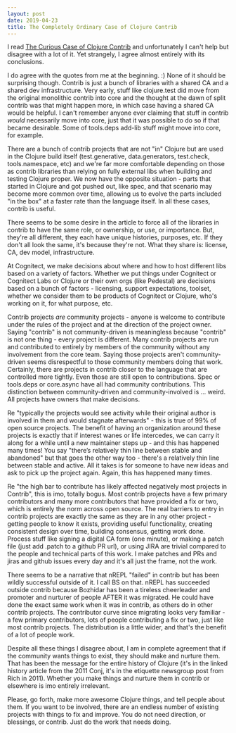 ```yaml
---
layout: post
date: 2019-04-23
title: The Completely Ordinary Case of Clojure Contrib
---
```


I read [The Curious Case of Clojure Contrib](https://metaredux.com/posts/2019/04/23/the-curious-case-of-clojure-contrib.html) and unfortunately I can't help but disagree with a lot of it. Yet strangely, I agree almost entirely with its conclusions.

I do agree with the quotes from me at the beginning. :) None of it should be surprising though. Contrib is just a bunch of libraries with a shared CA and a shared dev infrastructure. Very early, stuff like clojure.test did move from the original monolithic contrib into core and the thought at the dawn of split contrib was that might happen more, in which case having a shared CA would be helpful. I can't remember anyone ever claiming that stuff in contrib *would* necessarily move into core, just that it was possible to do so if that became desirable. Some of tools.deps add-lib stuff might move into core, for example.

There are a bunch of contrib projects that are not "in" Clojure but are used in the Clojure build itself (test.generative, data.generators, test.check, tools.namespace, etc) and we're far more comfortable depending on those as contrib libraries than relying on fully external libs when building and testing Clojure proper. We now have the opposite situation - parts that started in Clojure and got pushed out, like spec, and that scenario may become more common over time, allowing us to evolve the parts included "in the box" at a faster rate than the language itself. In all these cases, contrib is useful.

There seems to be some desire in the article to force all of the libraries in contrib to have the same role, or ownership, or use, or importance. But, they're all different, they each have unique histories, purposes, etc. If they don't all look the same, it's because they're not. What they share is: license, CA, dev model, infrastructure.

At Cognitect, we make decisions about where and how to host different libs based on a variety of factors. Whether we put things under Cognitect or Cognitect Labs or Clojure or their own orgs (like Pedestal) are decisions based on a bunch of factors - licensing, support expectations, toolset, whether we consider them to be products of Cognitect or Clojure, who's working on it, for what purpose, etc.

Contrib projects *are* community projects - anyone is welcome to contribute under the rules of the project and at the direction of the project owner. Saying "contrib" is not community-driven is meaningless because "contrib" is not one thing - every project is different. Many contrib projects  are run and contributed to entirely by members of the community without any involvement from the core team. Saying those projects aren't community-driven seems disrespectful to those community members doing that work. Certainly, there are projects in contrib closer to the language that are controlled more tightly. Even those are still open to contributions. Spec or tools.deps or core.async have all had community contributions. This distinction between community-driven and community-involved is ...  weird. All projects have owners that make decisions.

Re "typically the projects would see activity while their original author is involved in them and would stagnate afterwards" - this is true of 99% of open source projects. The benefit of having an organization around these projects is exactly that if interest wanes or life intercedes, we can carry it along for a while until a new maintainer steps up - and this has happened many times! You say "there’s relatively thin line between stable and abandoned" but that goes the other way too - there's a relatively thin line between stable and active. All it takes is for someone to have new ideas and ask to pick up the project again. Again, this has happened many times.

Re "the high bar to contribute has likely affected negatively most projects in Contrib", this is imo, totally bogus. Most contrib projects have a few primary contributors and many more contributors that have provided a fix or two, which is entirely the norm across open source. The real barriers to entry in contrib projects are exactly the same as they are in any other project - getting people to know it exists, providing useful functionality, creating consistent design over time, building consensus, getting work done. Process stuff like signing a digital CA form (one minute), or making a patch file (just add .patch to a github PR url), or using JIRA are trivial compared to the people and technical parts of this work. I make patches and PRs and jiras and github issues every day and it's all just the frame, not the work.

There seems to be a narrative that nREPL "failed" in contrib but has been wildly successful outside of it. I call BS on that. nREPL has succeeded outside contrib because Bozhidar has been a tireless cheerleader and promoter and nurturer of people AFTER it was migrated. He could have done the exact same work when it was in contrib, as others do in other contrib projects. The contributor curve since migrating looks very familiar - a few primary contributors, lots of people contributing a fix or two, just like most contrib projects. The distribution is a little wider, and that's the benefit of a lot of people work.

Despite all these things I disagree about, I am in complete agreement that if the community wants things to exist, they should make and nurture them. That has been the message for the entire history of Clojure (it's in the linked history article from the 2011 Conj, it's in the etiquette newsgroup post from Rich in 2011). Whether you make things and nurture them in contrib or elsewhere is imo entirely irrelevant.

Please, go forth, make more awesome Clojure things, and tell people about them. If you want to be involved, there are an endless number of existing projects with things to fix and improve. You do not need direction, or blessings, or contrib. Just do the work that needs doing.
